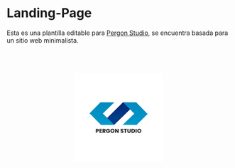 # Landing-Page
Esta es una plantilla editable para [Pergon Studio](https://andersongb1007.github.io/PergonStudio/), se encuentra basada para un sitio web minimalista.


<p align="center"> <br> <br> <br>
  <a href="https://andersongb1007.github.io/PergonStudio">
      <img width="200" heigth="200" src="https://github.com/Pererita/Landing-Page/blob/main/assets/images/Logo%20README.png">
  </a>
</p>
